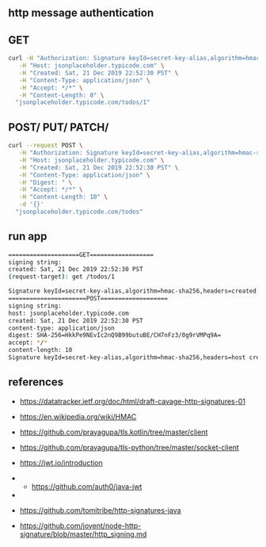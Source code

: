 http message authentication
--------------------

GET
---

```bash
curl -H "Authorization: Signature keyId=secret-key-alias,algorithm=hmac-sha256,headers=host created content-type accept content-length,signature=6hxh+dhLeoSq4sNlA5c2gPSeXqwG9mphV7ZfHD97ZPw=" \
   -H "Host: jsonplaceholder.typicode.com" \
   -H "Created: Sat, 21 Dec 2019 22:52:30 PST" \
   -H "Content-Type: application/json" \
   -H "Accept: */*" \
   -H "Content-Length: 0" \
  "jsonplaceholder.typicode.com/todos/1"
```

POST/ PUT/ PATCH/
----

```bash
curl --request POST \
   -H "Authorization: Signature keyId=secret-key-alias,algorithm=hmac-sha256,headers=host created content-type digest accept content-length,signature=zywGZpc5Wqps17UwwcRTcfyasknxAavN3Grhx5co0Kw=" \
   -H "Host: jsonplaceholder.typicode.com" \
   -H "Created: Sat, 21 Dec 2019 22:52:30 PST" \
   -H "Content-Type: application/json" \
   -H "Digest: " \
   -H "Accept: */*" \
   -H "Content-Length: 10" \
   -d '{}'
  "jsonplaceholder.typicode.com/todos"
```

run app
-

```bash
====================GET==================
signing string: 
created: Sat, 21 Dec 2019 22:52:30 PST
(request-target): get /todos/1

Signature keyId=secret-key-alias,algorithm=hmac-sha256,headers=created (request-target),signature=sAWZGJTlI5%2FDqFPeNYPZDTFSQ981ZhrGfX92TSzBnfI%3D
======================POST===================
signing string: 
host: jsonplaceholder.typicode.com
created: Sat, 21 Dec 2019 22:52:30 PST
content-type: application/json
digest: SHA-256=HkkPe9NEvIc2nQ9B99butuBE/CH7nFz3/0g9rVMPq9A=
accept: */*
content-length: 10
Signature keyId=secret-key-alias,algorithm=hmac-sha256,headers=host created content-type digest accept content-length,signature=4RCWHOdYIvtWy3mrGEXOGGCGGMyh1s4YXWh%2FDGgx0TQ%3D
```

references
--

- https://datatracker.ietf.org/doc/html/draft-cavage-http-signatures-01
- https://en.wikipedia.org/wiki/HMAC
- https://github.com/prayagupa/tls.kotlin/tree/master/client
- https://github.com/prayagupa/tls-python/tree/master/socket-client
- https://jwt.io/introduction
- - https://github.com/auth0/java-jwt
- 

- https://github.com/tomitribe/http-signatures-java
- https://github.com/joyent/node-http-signature/blob/master/http_signing.md
